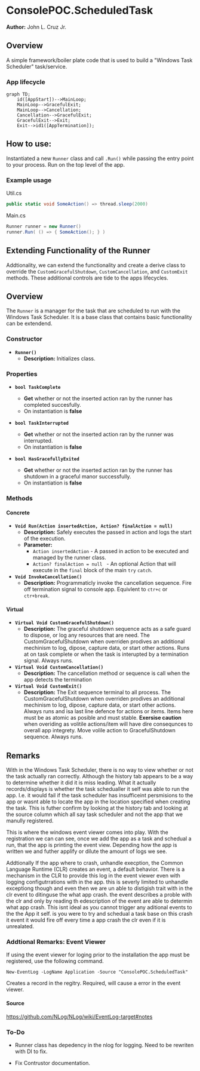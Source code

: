 # ConsolePOC.ScheduledTask  
**Author:** John L. Cruz Jr.

## Overview

A simple framework/boiler plate code that is used to build a "Windows Task Scheduler" task/service.


### App lifecycle
```mermaid
graph TD;
    id([AppStart])-->MainLoop;
    MainLoop-->GracefulExit;
    MainLoop-->Cancellation;
    Cancellation-->GracefulExit;
    GracefulExit-->Exit;
    Exit-->id1([AppTermination]);
```


## How to use:

Instantiated a new `Runner` class and call `.Run()` while passing the entry point to your process. Run on the top level of the app.


### Example usage
Util.cs
```csharp
public static void SomeAction() => thread.sleep(2000)
```
Main.cs
```csharp
Runner runner = new Runner()
runner.Run( () => { SomeAction(); } )
```

## Extending Functionality of the Runner

Addtionality, we can extend the functionality and create a derive class to override the `CustomGracefulShutdown`, `CustomCancellation`, and `CustomExit` methods. These additional controls are tide to the apps lifecycles.

## Overview
The `Runner` is a manager for the task that are scheduled to run with the Windows Task Scheduler. It is a base class that contains basic functionality can be extendend.

### Constructor
- **`Runner()`**
  - **Description:** Initializes class.

### Properties
- **`bool TaskComplete`**
  - **Get** whether or not the inserted action ran by the runner has completed succesfully.
  - On instantiation is **false**

- **`bool TaskInterrupted`**
  - **Get** whether or not the inserted action ran by the runner was interrupted.
  - On instantiation is **false**

- **`bool HasGracefullyExited`**
  - **Get** whether or not the inserted action ran by the runner has shutdown in a graceful manor successfully.
  - On instantiation is **false**
	
### Methods

#### Concrete
- **`Void Run(Action insertedAction, Action? finalAction = null)`**
    - **Description:** Safely executes the passed in action and logs the start of the execution.
    - **Parameter:** 
      - `Action insertedAction` - A passed in action to be executed and managed by the runner class.
      - `Action? finalAction = null ` - An optional Action that will execute in the ``final`` block of the main `try` `catch`.
- **`Void InvokeCancellation()`**
  - **Description:** Programmaticly invoke the cancellation sequence. Fire off termination signal to console app. Equivlent to `ctr+c` or `ctr+break`.

#### Virtual
- **`Virtual Void CustomGracefulShutdown()`**
    - **Description:** The graceful shutdown sequence acts as a safe guard to dispose, or log any resources that are need. The CustomGracefulShutdown when overriden prodives an additional mechinism to log, dipose, capture data, or start other actions. Runs at on task complete or when the task is interupted by a termination signal. Always runs. 
- **`Virtual Void CustomCancellation()`**
    - **Description:**  The cancellation method or sequence is call when the app detects the termination 
- **`Virtual Void CustomExit()`**
    - **Description:** The Exit sequence terminal to all process. The CustomGracefulShutdown when overriden prodives an additional mechinism to log, dipose, capture data, or start other actions. Always runs and isa last line defence for actions or items. Items here must be as atomic as posible and must stable. **Exersise caution** when overiding as volitile actions/item will have dire consequnces to overall app integrety. Move volile action to GracefulShutdown sequence.  Always runs.


## Remarks

With in the Windows Task Scheduler, there is no way to view whether or not the task actually ran correctly. Although the history tab appears to be a way to determine whether it did it is miss leading. What it actually records/displays is whether the task schedualler it self was able to run the app. I.e. it would fail if the task scheduler has insufficeint persmisions to the app or wasnt able to locate the app in the location specified when creating the task. This is futher confirm by looking at the history tab and looking at the source column which all say task scheduler and not the app that we manully registered.

This is where the windows event viewer comes into play. With the registration we can can see, once we add the app as a task and schedual a run, that the app is printing the event view. Depending how the app is written  we and futher applify or dilute the amount of logs we see.

Addtionally If the app where to crash, unhandle execption, the Common Language Runtime (CLR) creates an event, a default behavior. There is a mechanism in the CLR to provide this log in the event viewer even with logging configutrrations with in the app. this is severly limited to unhandle exceptiong though and even then we are un able to distigish trait with in the clr event to ditinguse the what app crash. the event describes a proble with the clr and only by reading th edescription of the event are able to determin what app crash. This isnt ideal as you cannot trigger any aditional events to the the App it self. is you were to try and schedual a task base on this crash it event it would fire off every time a app crash the clr even if it is unrealated.

### Addtional Remarks: Event Viewer
If using the event viewer for loging prior to the installation the app must be registered, use the following command. 

	New-EventLog -LogName Application -Source "ConsolePOC.ScheduledTask"

Creates a record in the regitry. Required, will cause a error in the event viewer.

#### Source
  https://github.com/NLog/NLog/wiki/EventLog-target#notes

### To-Do
- Runner class has depedency in the nlog for logging. Need to be rewriten with DI to fix.

- Fix Contrustor documentation.

